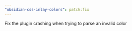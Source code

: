 ```yaml
---
"obsidian-css-inlay-colors": patch:fix
---
```


Fix the plugin crashing when trying to parse an invalid color
